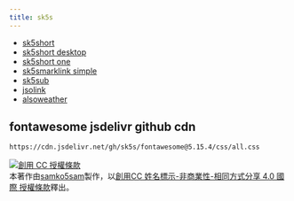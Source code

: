 ```yaml
---
title: sk5s
---
```

- [sk5short](https://sk5s.github.io/sk5short/)
- [sk5short desktop](https://github.com/sk5s/sk5short-desktop)
- [sk5short one](https://github.com/sk5s/sk5short-one)
- [sk5smarklink simple](https://www.sk5s.cyou/sk5smarklink/simple/)
- [sk5sub](https://github.com/sk5s/sk5sub)
- [jsolink](https://www.sk5s.cyou/jsolink/)
- [alsoweather](https://www.sk5s.cyou/alsoweather/)

## fontawesome jsdelivr github cdn

```html
https://cdn.jsdelivr.net/gh/sk5s/fontawesome@5.15.4/css/all.css
```

<!--
## Welcome to GitHub Pages

You can use the [editor on GitHub](https://github.com/sk5s/sk5s.github.io/edit/main/README.md) to maintain and preview the content for your website in Markdown files.

Whenever you commit to this repository, GitHub Pages will run [Jekyll](https://jekyllrb.com/) to rebuild the pages in your site, from the content in your Markdown files.

### Markdown

Markdown is a lightweight and easy-to-use syntax for styling your writing. It includes conventions for

```markdown
Syntax highlighted code block

# Header 1
## Header 2
### Header 3

- Bulleted
- List

1. Numbered
2. List

**Bold** and _Italic_ and `Code` text

[Link](url) and ![Image](src)
```

For more details see [GitHub Flavored Markdown](https://guides.github.com/features/mastering-markdown/).

### Jekyll Themes

Your Pages site will use the layout and styles from the Jekyll theme you have selected in your [repository settings](https://github.com/sk5s/sk5s.github.io/settings/pages). The name of this theme is saved in the Jekyll `_config.yml` configuration file.

### Support or Contact

Having trouble with Pages? Check out our [documentation](https://docs.github.com/categories/github-pages-basics/) or [contact support](https://support.github.com/contact) and we’ll help you sort it out.-->


<a rel="license" href="http://creativecommons.org/licenses/by-nc-sa/4.0/"><img alt="創用 CC 授權條款" style="border-width:0" src="https://i.creativecommons.org/l/by-nc-sa/4.0/80x15.png" /></a><br />本著作由<a xmlns:cc="http://creativecommons.org/ns#" href="https://samko5sam.github.io/" property="cc:attributionName" rel="cc:attributionURL">samko5sam</a>製作，以<a rel="license" href="http://creativecommons.org/licenses/by-nc-sa/4.0/">創用CC 姓名標示-非商業性-相同方式分享 4.0 國際 授權條款</a>釋出。
